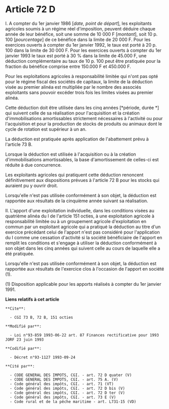 # Article 72 D

I. A compter du 1er janvier 1986 [*date, point de départ*], les exploitants agricoles soumis à un régime réel d'imposition,
peuvent déduire chaque année de leur bénéfice, soit une somme de 10 000 F [*montant*], soit 10 p. 100 [*pourcentage*] de ce
bénéfice dans la limite de 20 000 F. Pour les exercices ouverts à compter du 1er janvier 1992, le taux est porté à 20 p. 100
dans la limite de 30 000 F. Pour les exercices ouverts à compter du 1er janvier 1993 le taux est porté à 30 % dans la limite
de 45.000 F, une déduction complémentaire au taux de 10 p. 100 peut être pratiquée pour la fraction du bénéfice comprise
entre 150.000 F et 450.000 F.

Pour les exploitations agricoles à responsabilité limitée qui n'ont pas opté pour le régime fiscal des sociétés de capitaux,
la limite de la déduction visée au premier alinéa est multipliée par le nombre des associés exploitants sans pouvoir excéder
trois fois les limites visées au premier alinéa.

Cette déduction doit être utilisée dans les cinq années [*période, durée *] qui suivent celle de sa réalisation pour
l'acquisition et la création d'immobilisations amortissables strictement nécessaires à l'activité ou pour l'acquisition et
pour la production de stocks de produits ou animaux dont le cycle de rotation est supérieur à un an.

La déduction est pratiquée après application de l'abattement prévu à l'article 73 B.

Lorsque la déduction est utilisée à l'acquisition ou à la création d'immobilisations amortissables, la base d'amortissement
de celles-ci est réduite à due concurrence.

Les exploitants agricoles qui pratiquent cette déduction renoncent définitivement aux dispositions prévues à l'article 72 B
pour les stocks qui auraient pu y ouvrir droit.

Lorsqu'elle n'est pas utilisée conformément à son objet, la déduction est rapportée aux résultats de la cinquième année
suivant sa réalisation.

II. L'apport d'une exploitation individuelle, dans les conditions visées au quatrième alinéa du I de l'article 151 octies, à
une exploitation agricole à responsabilité limitée ou à un groupement agricole d'exploitation en commun par un exploitant
agricole qui a pratiqué la déduction au titre d'un exercice précédant celui de l'apport n'est pas considéré pour
l'application du I comme une cessation d'activité si la société bénéficiaire de l'apport en remplit les conditions et
s'engage à utiliser la déduction conformément à son objet dans les cinq années qui suivent celle au cours de laquelle elle a
été pratiquée.

Lorsqu'elle n'est pas utilisée conformément à son objet, la déduction est rapportée aux résultats de l'exercice clos à
l'occasion de l'apport en société (1).

(1) Disposition applicable pour les apports réalisés à compter du 1er janvier 1991.

**Liens relatifs à cet article**

	**Cite**:

	  - CGI 73 B, 72 B, 151 octies

	**Modifié par**:

	  - Loi n°93-859 1993-06-22 art. 87 Finances rectificative pour 1993 JORF 23 juin 1993

	**Codifié par**:

	  - Décret n°93-1127 1993-09-24

	**Cité par**:

	  - CODE GENERAL DES IMPOTS, CGI. - art. 72 D quater (V)
	  - CODE GENERAL DES IMPOTS, CGI. - art. 75 A. (V)
	  - Code général des impôts, CGI. - art. 71 (VT)
	  - Code général des impôts, CGI. - art. 72 D bis (V)
	  - Code général des impôts, CGI. - art. 72 D ter (V)
	  - Code général des impôts, CGI. - art. 73 E (V)
	  - Code rural et de la pêche maritime - art. L731-15 (VD)
